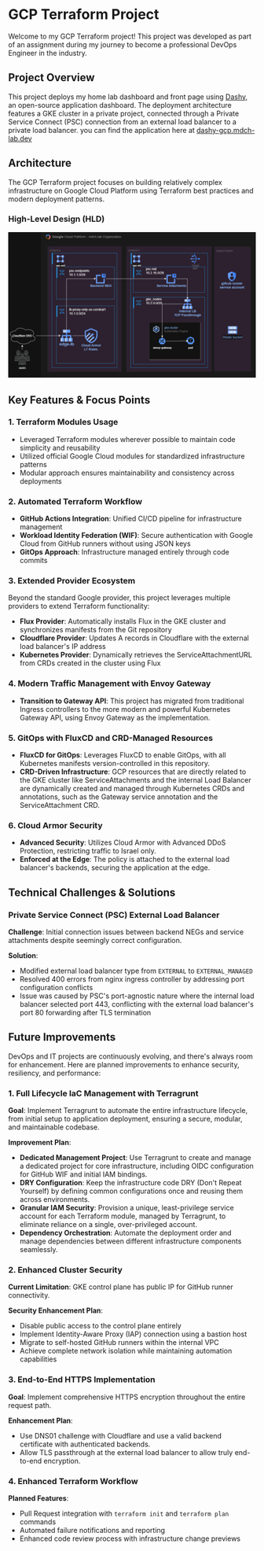 # GCP Terraform Project

Welcome to my GCP Terraform project! This project was developed as part of an assignment during my journey to become a professional DevOps Engineer in the industry.

## Project Overview

This project deploys my home lab dashboard and front page using [Dashy](https://dashy.to/), an open-source application dashboard. The deployment architecture features a GKE cluster in a private project, connected through a Private Service Connect (PSC) connection from an external load balancer to a private load balancer. you can find the application here at [dashy-gcp.mdch-lab.dev](https://dashy-gcp.mdch-lab.dev)

## Architecture

The GCP Terraform project focuses on building relatively complex infrastructure on Google Cloud Platform using Terraform best practices and modern deployment patterns.

### High-Level Design (HLD)
![alt text](img/gcp-terraform.drawio.png)
## Key Features & Focus Points

### 1. Terraform Modules Usage
- Leveraged Terraform modules wherever possible to maintain code simplicity and reusability
- Utilized official Google Cloud modules for standardized infrastructure patterns
- Modular approach ensures maintainability and consistency across deployments

### 2. Automated Terraform Workflow
- **GitHub Actions Integration**: Unified CI/CD pipeline for infrastructure management
- **Workload Identity Federation (WIF)**: Secure authentication with Google Cloud from GitHub runners without using JSON keys
- **GitOps Approach**: Infrastructure managed entirely through code commits

### 3. Extended Provider Ecosystem
Beyond the standard Google provider, this project leverages multiple providers to extend Terraform functionality:

- **Flux Provider**: Automatically installs Flux in the GKE cluster and synchronizes manifests from the Git repository
- **Cloudflare Provider**: Updates A records in Cloudflare with the external load balancer's IP address
- **Kubernetes Provider**: Dynamically retrieves the ServiceAttachmentURL from CRDs created in the cluster using Flux

### 4. Modern Traffic Management with Envoy Gateway
- **Transition to Gateway API**: This project has migrated from traditional Ingress controllers to the more modern and powerful Kubernetes Gateway API, using Envoy Gateway as the implementation.

### 5. GitOps with FluxCD and CRD-Managed Resources
- **FluxCD for GitOps**: Leverages FluxCD to enable GitOps, with all Kubernetes manifests version-controlled in this repository.
- **CRD-Driven Infrastructure**: GCP resources that are directly related to the GKE cluster like ServiceAttachments and the internal Load Balancer are dynamically created and managed through Kubernetes CRDs and annotations, such as the Gateway service annotation and the ServiceAttachment CRD.

### 6. Cloud Armor Security
- **Advanced Security**: Utilizes Cloud Armor with Advanced DDoS Protection, restricting traffic to Israel only.
- **Enforced at the Edge**: The policy is attached to the external load balancer's backends, securing the application at the edge.

## Technical Challenges & Solutions

### Private Service Connect (PSC) External Load Balancer
**Challenge**: Initial connection issues between backend NEGs and service attachments despite seemingly correct configuration.

**Solution**: 
- Modified external load balancer type from `EXTERNAL` to `EXTERNAL_MANAGED`
- Resolved 400 errors from nginx ingress controller by addressing port configuration conflicts
- Issue was caused by PSC's port-agnostic nature where the internal load balancer selected port 443, conflicting with the external load balancer's port 80 forwarding after TLS termination

## Future Improvements

DevOps and IT projects are continuously evolving, and there's always room for enhancement. Here are planned improvements to enhance security, resiliency, and performance:

### 1. Full Lifecycle IaC Management with Terragrunt
**Goal**: Implement Terragrunt to automate the entire infrastructure lifecycle, from initial setup to application deployment, ensuring a secure, modular, and maintainable codebase.

**Improvement Plan**:
- **Dedicated Management Project**: Use Terragrunt to create and manage a dedicated project for core infrastructure, including OIDC configuration for GitHub WIF and initial IAM bindings.
- **DRY Configuration**: Keep the infrastructure code DRY (Don't Repeat Yourself) by defining common configurations once and reusing them across environments.
- **Granular IAM Security**: Provision a unique, least-privilege service account for each Terraform module, managed by Terragrunt, to eliminate reliance on a single, over-privileged account.
- **Dependency Orchestration**: Automate the deployment order and manage dependencies between different infrastructure components seamlessly.

### 2. Enhanced Cluster Security
**Current Limitation**: GKE control plane has public IP for GitHub runner connectivity.

**Security Enhancement Plan**:
- Disable public access to the control plane entirely
- Implement Identity-Aware Proxy (IAP) connection using a bastion host
- Migrate to self-hosted GitHub runners within the internal VPC
- Achieve complete network isolation while maintaining automation capabilities

### 3. End-to-End HTTPS Implementation
**Goal**: Implement comprehensive HTTPS encryption throughout the entire request path.

**Enhancement Plan**:
- Use DNS01 challenge with Cloudflare and use a valid backend certificate with authenticated backends.
- Allow TLS passthrough at the external load balancer to allow truly end-to-end encryption.

### 4. Enhanced Terraform Workflow
**Planned Features**:
- Pull Request integration with `terraform init` and `terraform plan` commands
- Automated failure notifications and reporting
- Enhanced code review process with infrastructure change previews